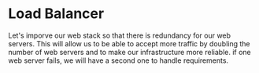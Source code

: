 # Load Balancer
Let's imporve our web stack so that there is redundancy for our web servers.  This will allow
us to be able to accept more traffic by doubling the number of web servers and to make our 
infrastructure more reliable.  if one web server fails, we will have a second one to handle
requirements.

